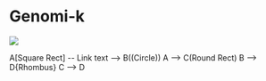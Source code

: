 

**Genomi-k**
=============
![](https://admin-genomik-ng-assets.s3.amazonaws.com/images/github_cover.png)




A[Square Rect] -- Link text --> B((Circle))
A --> C(Round Rect)
B --> D{Rhombus}
C --> D
